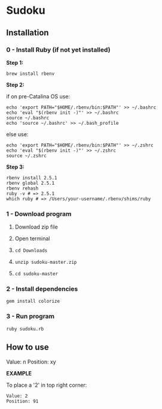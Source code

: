 # Sudoku

## Installation

### 0 - Install Ruby (if not yet installed)

**Step 1:**

```brew install rbenv```

**Step 2:**

if on pre-Catalina OS use:
```
echo 'export PATH="$HOME/.rbenv/bin:$PATH"' >> ~/.bashrc
echo 'eval "$(rbenv init -)"' >> ~/.bashrc
source ~/.bashrc
echo 'source ~/.bashrc' >> ~/.bash_profile
```
else use:
```
echo 'export PATH="$HOME/.rbenv/bin:$PATH"' >> ~/.zshrc
echo 'eval "$(rbenv init -)"' >> ~/.zshrc
source ~/.zshrc
```

**Step 3:**
```
rbenv install 2.5.1
rbenv global 2.5.1
rbenv rehash
ruby -v # => 2.5.1
which ruby # => /Users/your-username/.rbenv/shims/ruby
```

### 1 - Download program

1. Download zip file

2. Open terminal

3. ```cd Downloads```

4. ```unzip sudoku-master.zip```

5. ```cd sudoku-master```

### 2 - Install dependencies
```gem install colorize```

### 3 - Run program
```ruby sudoku.rb```


## How to use
Value: n
Position: xy

**EXAMPLE**

To place a '2' in top right corner:
```
Value: 2
Position: 91
```
